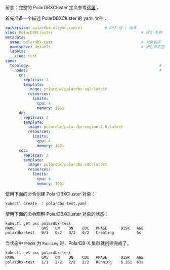前言：完整的 PolarDBXCluster 定义参考[这里](../../api/polardbxcluster.md) 。

首先准备一个描述 PolarDBXCluster 的 yaml 文件：

```yaml
apiVersion: polardbx.aliyun.com/v1			# API 组 / 版本
kind: PolarDBXCluster										# API 名称
metadata:																# 对象元数据
  name: polardbx-test										# 对象名字
  namespace: default										# 所在命名空间
  labels:																# 对象标签集合
    kind: test									
spec:																		# Spec
  topology:															# 拓扑定义
    nodes:															# 节点规格和数量
      cn:
        replicas: 2	
        template:
          image: polardbx/polardbx-sql:latest
          resources:
            limits:
              cpu: 4
              memory: 16Gi
      dn:
        replicas: 2
        template:
          image: polardbx/polardbx-engine-2.0:latest
          resources:
            limits:
              cpu: 4
              memory: 16Gi
      cdc:
        replicas: 2
        template:
          image: polardbx/polardbx-cdc:latest
          resources:
            limits:
              cpu: 4
              memory: 16Gi
```

使用下面的命令创建 PolarDBXCluster 对象：

```bash
kubectl create -f polardbx-test.yaml
```

使用下面的命令观察 PolarDBXCluster 对象的状态：

```bash
kubectl get pxc polardbx-test
NAME            GMS   CN    DN    CDC   PHASE      DISK   AGE
polardbx-test   0/1   0/2   0/2   0/2   Creating          5s
```

当状态中 `PHASE` 为 `Running` 时，PolarDB-X 集群就创建完成了。

```bash
kubectl get pxc polardbx-test
NAME            GMS   CN    DN    CDC   PHASE      DISK   AGE
polardbx-test   1/1   2/2   2/2   2/2   Running    6.2Gi  63s
```
